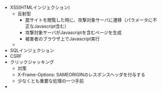 * XSS(HTMLインジェクション)
  * 反射型
    * 罠サイトを閲覧した時に、攻撃対象サーバに遷移（パラメータに不正なJavascript含む）
    * 攻撃対象サーバがJavascriptを含むページを生成
    * 被害者のブラウザ上でJavascript実行
  *   
* SQLインジェクション
* CSRF
* クリックジャッキング
  * 対策
  * X-Frame-Options: SAMEORIGINのレスポンスヘッダを付与する
  * 少なくとも重要な処理の一つ手前
* 
